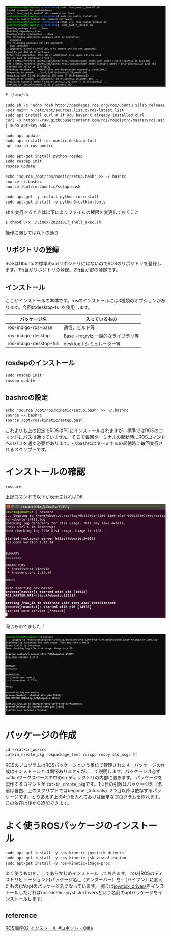 

![1755256488517](image/explanation/1755256488517.png)


```shell
# !/bin/sh

sudo sh -c 'echo "deb http://packages.ros.org/ros/ubuntu $(lsb_release -sc) main" > /etc/apt/sources.list.d/ros-latest.list'
sudo apt install curl # if you haven't already installed curl
curl -s https://raw.githubusercontent.com/ros/rosdistro/master/ros.asc | sudo apt-key add -

sudo apt update
sudo apt install ros-noetic-desktop-full
apt search ros-noetic

sudo apt-get install python-rosdep
sudo rosdep init
rosdep update

echo "source /opt/ros/noetic/setup.bash" >> ~/.bashrc
source ~/.bashrc
source /opt/ros/noetic/setup.bash

sudo apt-get -y install python-rosinstall
sudo apt-get install -y python3-catkin-tools

```


shを実行するときは以下によりファイルの権限を変更しておくこと

```shell
$ chmod u+x ./Linux/20231017_shell_exec.sh
```


操作に関しては以下の通り


## リポジトリの登録

ROSはUbuntuの標準のaptリポジトリにはないのでROSのリポジトリを登録します。1行目がリポジトリの登録、2行目が鍵の登録です。



## インストール

ここがインストールの本体です。rosのインストールには3種類のオプションがあります。今回はdesktop-fullを使用します。


| パッケージ名            | 入っているもの                      |
| ----------------------- | ----------------------------------- |
| ros-indigo-ros-base     | 通信、ビルド等                      |
| ros-indigo-desktop      | Base＋rqt,rviz,一般的なライブラリ等 |
| ros-indigo-desktop-full | desktop＋シミュレーター等           |



## rosdepのインストール

```shell
sudo rosdep init
rosdep update

```



## bashrcの設定

```shell
echo "source /opt/ros/kinetic/setup.bash" >> ~/.bashrc
source ~/.bashrc
source /opt/ros/kinetic/setup.bash

```

これよりも上の設定でROSはPCにインストールされますが、標準ではROSのコマンドにパスは通っていません。そこで毎回ターミナルの起動時にROSコマンドへのパスを通す必要があります。~/.bashrcはターミナルの起動時に毎回実行されるスクリプトです。



# インストールの確認

```shell
roscore

```

上記コマンドで以下が表示されればOK

![1755257019608](image/explanation/1755257019608.png)

同じものでました！

![1755257276229](image/explanation/1755257276229.png)


# パッケージの作成

```shell
cd ~/catkin_ws/src
catkin_create_pkg rospackage_test roscpp rospy std_msgs tf 

```


ROSのプログラムはROSパッケージという単位で管理されます。パッケージの作成はインストールとは関係ありませんがここで説明します。パッケージは必ずcatkinワークスペースの中のsrcディレクトリの内部に置きます。
パッケージを製作するコマンドが `catkin_create_pkg`です。1つ目の引数はパッケージ名（名前は自由、上のスクリプトではbeginner_tutorials）2つ目以降は依存するパッケージです。とりあえず上の4つを入れておけば簡単なプログラムを作れます。この依存は後から追加できます。



# よく使うROSパッケージのインストール

```shell
sudo apt-get install -y ros-kinetic-joystick-drivers
sudo apt-get install -y ros-kinetic-jsk-visualization
sudo apt-get install -y ros-kinetic-image-proc

```

よく使うものをここであらかじめインストールしておきます。
ros-[ROSのディストリビューション]-[パッケージ名(_（アンダーバー）を-（ハイフン）に変えたもの)]がaptのパッケージ名になっています。
例えば[joystick_drivers](http://wiki.ros.org/joystick_drivers?distro=lunar)をインストールしたければros-kinetic-joystick-driversという名前のaptパッケージをインストールします。


## reference

[ROS講座02 インストール #ロボット - Qiita](https://qiita.com/srs/items/e0e0a9dc3f94c2d3348e)
